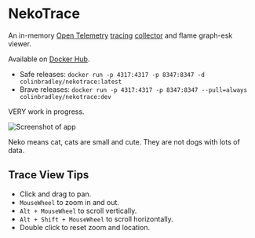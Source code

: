 # NekoTrace

An in-memory [Open Telemetry](https://opentelemetry.io/) [tracing](https://opentelemetry.io/docs/concepts/signals/traces/) [collector](https://opentelemetry.io/docs/collector/) and flame graph-esk viewer.

Available on [Docker Hub](https://hub.docker.com/r/colinbradley/nekotrace).

- Safe releases: `docker run -p 4317:4317 -p 8347:8347 -d colinbradley/nekotrace:latest`
- Brave releases: `docker run -p 4317:4317 -p 8347:8347 --pull=always colinbradley/nekotrace:dev`

VERY work in progress.

![Screenshot of app](Content/Screenshot-2025-07-19.png)

Neko means cat, cats are small and cute. They are not dogs with lots of data.

## Trace View Tips

- Click and drag to pan.
- `MouseWheel` to zoom in and out.
- `Alt + MouseWheel` to scroll vertically.
- `Alt + Shift + MouseWheel` to scroll horizontally.
- Double click to reset zoom and location.
